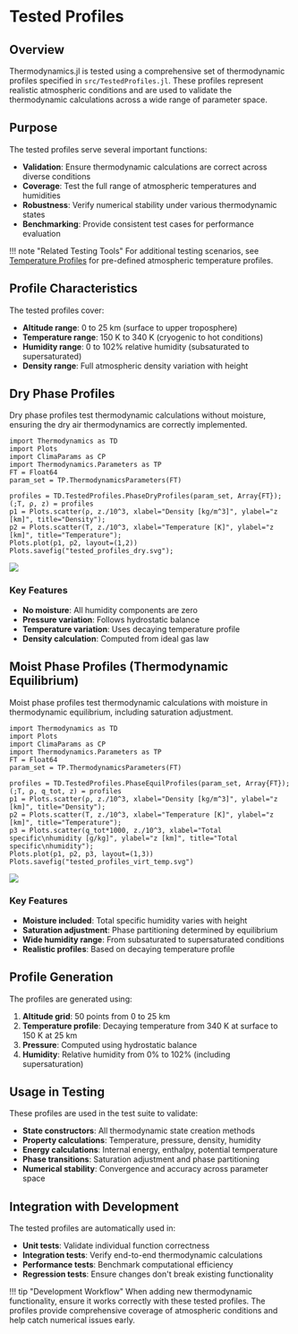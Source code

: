 # Tested Profiles

## Overview

Thermodynamics.jl is tested using a comprehensive set of thermodynamic profiles specified in `src/TestedProfiles.jl`. These profiles represent realistic atmospheric conditions and are used to validate the thermodynamic calculations across a wide range of parameter space.

## Purpose

The tested profiles serve several important functions:

- **Validation**: Ensure thermodynamic calculations are correct across diverse conditions
- **Coverage**: Test the full range of atmospheric temperatures and humidities
- **Robustness**: Verify numerical stability under various thermodynamic states
- **Benchmarking**: Provide consistent test cases for performance evaluation

!!! note "Related Testing Tools"
    For additional testing scenarios, see [Temperature Profiles](TemperatureProfiles.md)
    for pre-defined atmospheric temperature profiles.

## Profile Characteristics

The tested profiles cover:

- **Altitude range**: 0 to 25 km (surface to upper troposphere)
- **Temperature range**: 150 K to 340 K (cryogenic to hot conditions)
- **Humidity range**: 0 to 102% relative humidity (subsaturated to supersaturated)
- **Density range**: Full atmospheric density variation with height

## Dry Phase Profiles

Dry phase profiles test thermodynamic calculations without moisture, ensuring the dry air thermodynamics are correctly implemented.

```@example
import Thermodynamics as TD
import Plots
import ClimaParams as CP
import Thermodynamics.Parameters as TP
FT = Float64
param_set = TP.ThermodynamicsParameters(FT)

profiles = TD.TestedProfiles.PhaseDryProfiles(param_set, Array{FT});
(;T, ρ, z) = profiles
p1 = Plots.scatter(ρ, z./10^3, xlabel="Density [kg/m^3]", ylabel="z [km]", title="Density");
p2 = Plots.scatter(T, z./10^3, xlabel="Temperature [K]", ylabel="z [km]", title="Temperature");
Plots.plot(p1, p2, layout=(1,2))
Plots.savefig("tested_profiles_dry.svg");
```
![](tested_profiles_dry.svg)

### Key Features
- **No moisture**: All humidity components are zero
- **Pressure variation**: Follows hydrostatic balance
- **Temperature variation**: Uses decaying temperature profile
- **Density calculation**: Computed from ideal gas law

## Moist Phase Profiles (Thermodynamic Equilibrium)

Moist phase profiles test thermodynamic calculations with moisture in thermodynamic equilibrium, including saturation adjustment.

```@example
import Thermodynamics as TD
import Plots
import ClimaParams as CP
import Thermodynamics.Parameters as TP
FT = Float64
param_set = TP.ThermodynamicsParameters(FT)

profiles = TD.TestedProfiles.PhaseEquilProfiles(param_set, Array{FT});
(;T, ρ, q_tot, z) = profiles
p1 = Plots.scatter(ρ, z./10^3, xlabel="Density [kg/m^3]", ylabel="z [km]", title="Density");
p2 = Plots.scatter(T, z./10^3, xlabel="Temperature [K]", ylabel="z [km]", title="Temperature");
p3 = Plots.scatter(q_tot*1000, z./10^3, xlabel="Total specific\nhumidity [g/kg]", ylabel="z [km]", title="Total specific\nhumidity");
Plots.plot(p1, p2, p3, layout=(1,3))
Plots.savefig("tested_profiles_virt_temp.svg")
```
![](tested_profiles_virt_temp.svg)

### Key Features
- **Moisture included**: Total specific humidity varies with height
- **Saturation adjustment**: Phase partitioning determined by equilibrium
- **Wide humidity range**: From subsaturated to supersaturated conditions
- **Realistic profiles**: Based on decaying temperature profile

## Profile Generation

The profiles are generated using:

1. **Altitude grid**: 50 points from 0 to 25 km
2. **Temperature profile**: Decaying temperature from 340 K at surface to 150 K at 25 km
3. **Pressure**: Computed using hydrostatic balance
4. **Humidity**: Relative humidity from 0% to 102% (including supersaturation)

## Usage in Testing

These profiles are used in the test suite to validate:

- **State constructors**: All thermodynamic state creation methods
- **Property calculations**: Temperature, pressure, density, humidity
- **Energy calculations**: Internal energy, enthalpy, potential temperature
- **Phase transitions**: Saturation adjustment and phase partitioning
- **Numerical stability**: Convergence and accuracy across parameter space

## Integration with Development

The tested profiles are automatically used in:

- **Unit tests**: Validate individual function correctness
- **Integration tests**: Verify end-to-end thermodynamic calculations
- **Performance tests**: Benchmark computational efficiency
- **Regression tests**: Ensure changes don't break existing functionality

!!! tip "Development Workflow"
    When adding new thermodynamic functionality, ensure it works correctly
    with these tested profiles. The profiles provide comprehensive coverage
    of atmospheric conditions and help catch numerical issues early.
